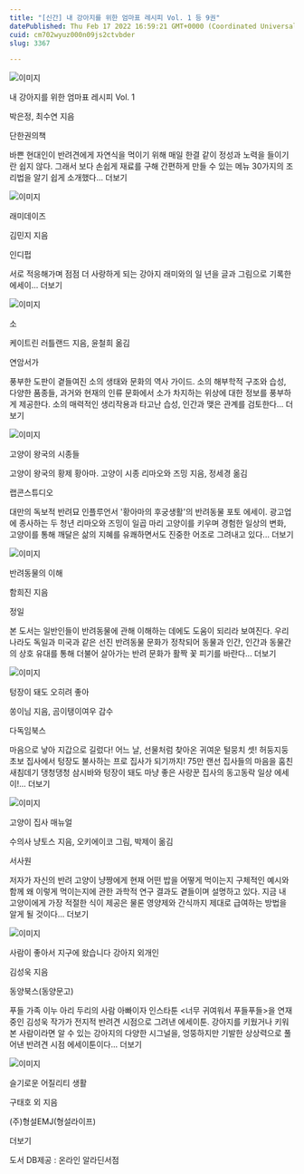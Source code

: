 ```yaml
---
title: "[신간] 내 강아지를 위한 엄마표 레시피 Vol. 1 등 9권"
datePublished: Thu Feb 17 2022 16:59:21 GMT+0000 (Coordinated Universal Time)
cuid: cm702wyuz000n09js2ctvbder
slug: 3367

---
```



![이미지](https://cdn.hashnode.com/res/hashnode/image/upload/v1739253971075/3620d537-1ea6-4cba-94f1-96eaf2a2ef26.jpeg)

내 강아지를 위한 엄마표 레시피 Vol. 1

박은정, 최수연 지음

단한권의책

바쁜 현대인이 반려견에게 자연식을 먹이기 위해 매일 한결 같이 정성과 노력을 들이기란 쉽지 않다. 그래서 보다 손쉽게 재료를 구해 간편하게 만들 수 있는 메뉴 30가지의 조리법을 알기 쉽게 소개했다... 더보기

![이미지](https://cdn.hashnode.com/res/hashnode/image/upload/v1739253972565/be2d33aa-0ff7-441a-acad-3b5b40682161.jpeg)

래미데이즈

김민지 지음

인디펍

서로 적응해가며 점점 더 사랑하게 되는 강아지 래미와의 일 년을 글과 그림으로 기록한 에세이... 더보기

![이미지](https://cdn.hashnode.com/res/hashnode/image/upload/v1739253973903/2d6e2583-1730-49ed-8195-3577012c7d1a.jpeg)

소

케이트린 러틀랜드 지음, 윤철희 옮김

연암서가

풍부한 도판이 곁들여진 소의 생태와 문화의 역사 가이드. 소의 해부학적 구조와 습성, 다양한 품종들, 과거와 현재의 인류 문화에서 소가 차지하는 위상에 대한 정보를 풍부하게 제공한다. 소의 매력적인 생리작용과 타고난 습성, 인간과 맺은 관계를 검토한다... 더보기

![이미지](https://cdn.hashnode.com/res/hashnode/image/upload/v1739253975651/0e87c0ff-0dfc-4d6b-9250-12757b866398.jpeg)

고양이 왕국의 시종들

고양이 왕국의 황제 황아마. 고양이 시종 리마오와 즈밍 지음, 정세경 옮김

랩콘스튜디오

대만의 독보적 반려묘 인플루언서 '황아마의 후궁생활'의 반려동물 포토 에세이. 광고업에 종사하는 두 청년 리마오와 즈밍이 일곱 마리 고양이를 키우며 경험한 일상의 변화, 고양이를 통해 깨달은 삶의 지혜를 유쾌하면서도 진중한 어조로 그려내고 있다... 더보기

![이미지](https://cdn.hashnode.com/res/hashnode/image/upload/v1739253976962/ed9e3d66-26df-400d-8504-a2299dbee4d0.jpeg)

반려동물의 이해

함희진 지음

정일

본 도서는 일반인들이 반려동물에 관해 이해하는 데에도 도움이 되리라 보여진다. 우리나라도 독일과 미국과 같은 선진 반려동물 문화가 정착되어 동물과 인간, 인간과 동물간의 상호 유대를 통해 더불어 살아가는 반려 문화가 활짝 꽃 피기를 바란다... 더보기

![이미지](https://cdn.hashnode.com/res/hashnode/image/upload/v1739253978363/1650ecf3-501c-43df-876e-738ae098e1c6.jpeg)

텅장이 돼도 오히려 좋아

쏭이님 지음, 곰이탱이여우 감수

다독임북스

마음으로 낳아 지갑으로 길렀다! 어느 날, 선물처럼 찾아온 귀여운 털뭉치 셋! 허둥지둥 초보 집사에서 텅장도 불사하는 프로 집사가 되기까지! 75만 랜선 집사들의 마음을 훔친 새침데기 댕청댕청 삼시바와 텅장이 돼도 마냥 좋은 사랑꾼 집사의 동고동락 일상 에세이!... 더보기

![이미지](https://cdn.hashnode.com/res/hashnode/image/upload/v1739253979612/26cddcce-daca-4ca3-b4a0-034477528f54.jpeg)

고양이 집사 매뉴얼

수의사 냥토스 지음, 오키에이코 그림, 박제이 옮김

서사원

저자가 자신의 반려 고양이 냥짱에게 현재 어떤 밥을 어떻게 먹이는지 구체적인 예시와 함께 왜 이렇게 먹이는지에 관한 과학적 연구 결과도 곁들이며 설명하고 있다. 지금 내 고양이에게 가장 적절한 식이 제공은 물론 영양제와 간식까지 제대로 급여하는 방법을 알게 될 것이다... 더보기

![이미지](https://cdn.hashnode.com/res/hashnode/image/upload/v1739253981026/02fe8599-5353-4ac6-aeca-7476413465e9.jpeg)

사람이 좋아서 지구에 왔습니다 강아지 외개인

김성욱 지음

동양북스(동양문고)

푸들 가족 이누 아리 두리의 사람 아빠이자 인스타툰 <너무 귀여워서 푸들푸들>을 연재 중인 김성욱 작가가 전지적 반려견 시점으로 그려낸 에세이툰. 강아지를 키웠거나 키워본 사람이라면 알 수 있는 강아지의 다양한 시그널을, 엉뚱하지만 기발한 상상력으로 풀어낸 반려견 시점 에세이툰이다... 더보기

![이미지](https://cdn.hashnode.com/res/hashnode/image/upload/v1739253982538/07ae32ce-1b7d-40c8-8874-e3c8bbd32777.jpeg)

슬기로운 어질리티 생활

구태호 외 지음

(주)형설EMJ(형설라이프)

더보기

도서 DB제공 : 온라인 알라딘서점